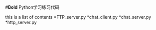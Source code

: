 #**Bold** Python学习练习代码

this is a list of contents
*FTP_server.py
*chat_client.py
*chat_server.py
*http_server.py
